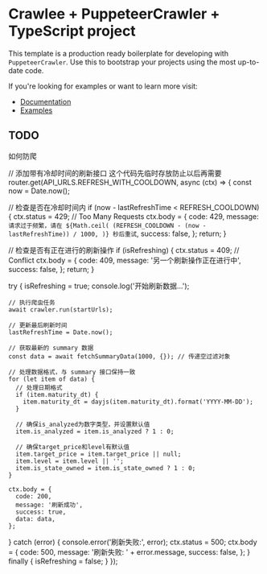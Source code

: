 # Crawlee + PuppeteerCrawler + TypeScript project

This template is a production ready boilerplate for developing with `PuppeteerCrawler`. Use this to bootstrap your projects using the most up-to-date code.

If you're looking for examples or want to learn more visit:

- [Documentation](https://crawlee.dev/api/puppeteer-crawler/class/PuppeteerCrawler)
- [Examples](https://crawlee.dev/docs/examples/puppeteer-crawler)

## TODO
如何防爬

// 添加带有冷却时间的刷新接口  这个代码先临时存放防止以后再需要
router.get(API_URLS.REFRESH_WITH_COOLDOWN, async (ctx) => {
  const now = Date.now();

  // 检查是否在冷却时间内
  if (now - lastRefreshTime < REFRESH_COOLDOWN) {
    ctx.status = 429; // Too Many Requests
    ctx.body = {
      code: 429,
      message: `请求过于频繁，请在 ${Math.ceil(
        (REFRESH_COOLDOWN - (now - lastRefreshTime)) / 1000,
      )} 秒后重试`,
      success: false,
    };
    return;
  }

  // 检查是否有正在进行的刷新操作
  if (isRefreshing) {
    ctx.status = 409; // Conflict
    ctx.body = {
      code: 409,
      message: '另一个刷新操作正在进行中',
      success: false,
    };
    return;
  }

  try {
    isRefreshing = true;
    console.log('开始刷新数据...');

    // 执行爬虫任务
    await crawler.run(startUrls);

    // 更新最后刷新时间
    lastRefreshTime = Date.now();

    // 获取最新的 summary 数据
    const data = await fetchSummaryData(1000, {}); // 传递空过滤对象

    // 处理数据格式，与 summary 接口保持一致
    for (let item of data) {
      // 处理日期格式
      if (item.maturity_dt) {
        item.maturity_dt = dayjs(item.maturity_dt).format('YYYY-MM-DD');
      }

      // 确保is_analyzed为数字类型，并设置默认值
      item.is_analyzed = item.is_analyzed ? 1 : 0;

      // 确保target_price和level有默认值
      item.target_price = item.target_price || null;
      item.level = item.level || '';
      item.is_state_owned = item.is_state_owned ? 1 : 0;
    }

    ctx.body = {
      code: 200,
      message: '刷新成功',
      success: true,
      data: data,
    };
  } catch (error) {
    console.error('刷新失败:', error);
    ctx.status = 500;
    ctx.body = {
      code: 500,
      message: '刷新失败: ' + error.message,
      success: false,
    };
  } finally {
    isRefreshing = false;
  }
});

